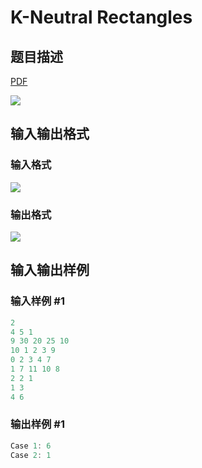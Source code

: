 # K-Neutral Rectangles

## 题目描述

[problemUrl]: https://uva.onlinejudge.org/index.php?option=com_onlinejudge&Itemid=8&category=279&page=show_problem&problem=3925

[PDF](https://uva.onlinejudge.org/external/124/p12481.pdf)

![](https://cdn.luogu.com.cn/upload/vjudge_pic/UVA12481/e61316ceb7671d8e9200b40baefe3579f6b416c2.png)

## 输入输出格式

### 输入格式

![](https://cdn.luogu.com.cn/upload/vjudge_pic/UVA12481/99f10bf206b8bdbb3cce0d7650186b5b7051f8db.png)

### 输出格式

![](https://cdn.luogu.com.cn/upload/vjudge_pic/UVA12481/7924cf97141754ce214e205b1b7c058ccdbf6484.png)

## 输入输出样例

### 输入样例 #1

```cpp
2
4 5 1
9 30 20 25 10
10 1 2 3 9
0 2 3 4 7
1 7 11 10 8
2 2 1
1 3
4 6
```


### 输出样例 #1

```cpp
Case 1: 6
Case 2: 1
```


